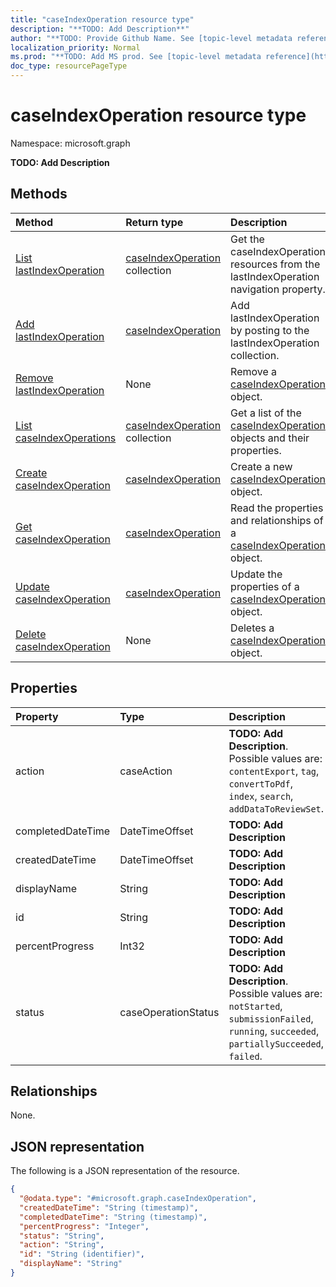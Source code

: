 ```yaml
---
title: "caseIndexOperation resource type"
description: "**TODO: Add Description**"
author: "**TODO: Provide Github Name. See [topic-level metadata reference](https://msgo.azurewebsites.net/add/document/guidelines/metadata.html#topic-level-metadata)**"
localization_priority: Normal
ms.prod: "**TODO: Add MS prod. See [topic-level metadata reference](https://msgo.azurewebsites.net/add/document/guidelines/metadata.html#topic-level-metadata)**"
doc_type: resourcePageType
---
```


# caseIndexOperation resource type

Namespace: microsoft.graph

**TODO: Add Description**

## Methods
|Method|Return type|Description|
|:---|:---|:---|
|[List lastIndexOperation](../api/custodian-list-lastindexoperation.md)|[caseIndexOperation](../resources/caseindexoperation.md) collection|Get the caseIndexOperation resources from the lastIndexOperation navigation property.|
|[Add lastIndexOperation](../api/custodian-post-lastindexoperation.md)|[caseIndexOperation](../resources/caseindexoperation.md)|Add lastIndexOperation by posting to the lastIndexOperation collection.|
|[Remove lastIndexOperation](../api/custodian-delete-lastindexoperation.md)|None|Remove a [caseIndexOperation](../resources/caseindexoperation.md) object.|
|[List caseIndexOperations](../api/caseindexoperation-list.md)|[caseIndexOperation](../resources/caseindexoperation.md) collection|Get a list of the [caseIndexOperation](../resources/caseindexoperation.md) objects and their properties.|
|[Create caseIndexOperation](../api/caseindexoperation-create.md)|[caseIndexOperation](../resources/caseindexoperation.md)|Create a new [caseIndexOperation](../resources/caseindexoperation.md) object.|
|[Get caseIndexOperation](../api/caseindexoperation-get.md)|[caseIndexOperation](../resources/caseindexoperation.md)|Read the properties and relationships of a [caseIndexOperation](../resources/caseindexoperation.md) object.|
|[Update caseIndexOperation](../api/caseindexoperation-update.md)|[caseIndexOperation](../resources/caseindexoperation.md)|Update the properties of a [caseIndexOperation](../resources/caseindexoperation.md) object.|
|[Delete caseIndexOperation](../api/caseindexoperation-delete.md)|None|Deletes a [caseIndexOperation](../resources/caseindexoperation.md) object.|

## Properties
|Property|Type|Description|
|:---|:---|:---|
|action|caseAction|**TODO: Add Description**. Possible values are: `contentExport`, `tag`, `convertToPdf`, `index`, `search`, `addDataToReviewSet`.|
|completedDateTime|DateTimeOffset|**TODO: Add Description**|
|createdDateTime|DateTimeOffset|**TODO: Add Description**|
|displayName|String|**TODO: Add Description**|
|id|String|**TODO: Add Description**|
|percentProgress|Int32|**TODO: Add Description**|
|status|caseOperationStatus|**TODO: Add Description**. Possible values are: `notStarted`, `submissionFailed`, `running`, `succeeded`, `partiallySucceeded`, `failed`.|

## Relationships
None.

## JSON representation
The following is a JSON representation of the resource.
<!-- {
  "blockType": "resource",
  "keyProperty": "id",
  "@odata.type": "microsoft.graph.caseIndexOperation",
  "baseType": "",
  "openType": false
}
-->
``` json
{
  "@odata.type": "#microsoft.graph.caseIndexOperation",
  "createdDateTime": "String (timestamp)",
  "completedDateTime": "String (timestamp)",
  "percentProgress": "Integer",
  "status": "String",
  "action": "String",
  "id": "String (identifier)",
  "displayName": "String"
}
```

